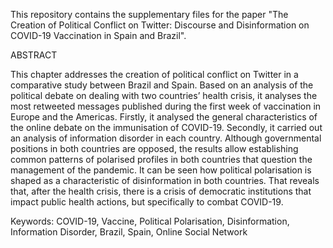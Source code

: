 This repository contains the supplementary files for the paper "The Creation of Political Conflict on Twitter: Discourse and Disinformation on COVID-19 Vaccination in Spain and Brazil".

ABSTRACT

This chapter addresses the creation of political conflict on Twitter in a comparative study between Brazil and Spain. Based on an analysis of the political debate on dealing with two countries’ health crisis, it analyses the most retweeted messages published during the first week of vaccination in Europe and the Americas. Firstly, it analysed the general characteristics of the online debate on the immunisation of COVID-19. Secondly, it carried out an analysis of information disorder in each country. Although governmental positions in both countries are opposed, the results allow establishing common patterns of polarised profiles in both countries that question the management of the pandemic. It can be seen how political polarisation is shaped as a characteristic of disinformation in both countries. That reveals that, after the health crisis, there is a crisis of democratic institutions that impact public health actions, but specifically to combat COVID-19.

Keywords: COVID-19, Vaccine, Political Polarisation, Disinformation, Information Disorder, Brazil, Spain, Online Social Network

